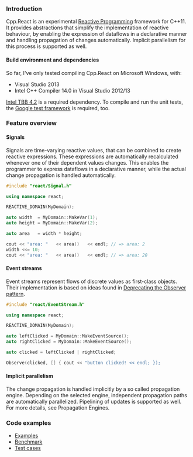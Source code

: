 ### Introduction

Cpp.React is an experimental [Reactive Programming](http://en.wikipedia.org/wiki/Reactive_programming) framework for C++11.
It provides abstractions that simplify the implementation of reactive behaviour,
by enabling the expression of dataflows in a declarative manner and handling propagation of changes automatically.
Implicit parallelism for this process is supported as well.

#### Build environment and dependencies

So far, I've only tested compiling Cpp.React on Microsoft Windows, with:
* Visual Studio 2013
* Intel C++ Compiler 14.0 in Visual Studio 2012/13

[Intel TBB 4.2](https://www.threadingbuildingblocks.org/) is a required dependency.
To compile and run the unit tests, the [Google test framework](https://code.google.com/p/googletest/) is required, too.

### Feature overview

#### Signals

Signals are time-varying reactive values, that can be combined to create reactive expressions.
These expressions are automatically recalculated whenever one of their dependent values changes.
This enables the programmer to express dataflows in a declarative manner, while the actual change propagation is handled automatically.

```C++
#include "react/Signal.h"

using namespace react;

REACTIVE_DOMAIN(MyDomain);

auto width  = MyDomain::MakeVar(1);
auto height = MyDomain::MakeVar(2);

auto area   = width * height;

cout << "area: "   << area()   << endl; // => area: 2
width <<= 10;
cout << "area: "   << area()   << endl; // => area: 20
```

#### Event streams

Event streams represent flows of discrete values as first-class objects.
Their implementation is based on ideas found in [Deprecating the Observer pattern](infoscience.epfl.ch/record/176887/files/DeprecatingObservers2012.pdf).

```C++
#include "react/EventStream.h"

using namespace react;

REACTIVE_DOMAIN(MyDomain);

auto leftClicked = MyDomain::MakeEventSource();
auto rightClicked = MyDomain::MakeEventSource();

auto clicked = leftClicked | rightClicked;

Observe(clicked, [] { cout << "button clicked! << endl; });
```

#### Implicit parallelism

The change propagation is handled implicitly by a so called propagation engine.
Depending on the selected engine, independent propagation paths are automatically parallelized.
Pipelining of updates is supported as well.
For more details, see Propagation Engines.


### Code examples

* [Examples](https://github.com/schlangster/cpp.react/blob/master/src/sandbox/Main.cpp)
* [Benchmark](https://github.com/schlangster/cpp.react/blob/master/src/benchmark/BenchmarkLifeSim.h)
* [Test cases](https://github.com/schlangster/cpp.react/tree/master/src/test)